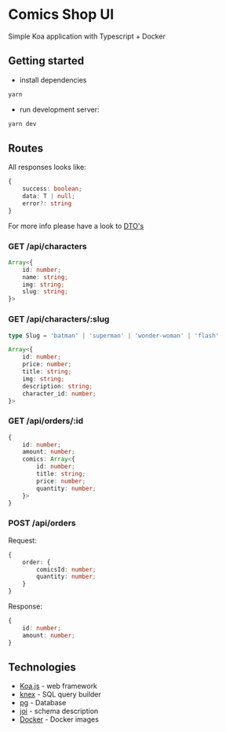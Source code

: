 # Comics Shop UI
Simple Koa application with Typescript + Docker

## Getting started

- install  dependencies
```bash
yarn
```

- run development server:
```bash
yarn dev
```

## Routes

All responses looks like:

```ts
{
    success: boolean;
    data: T | null;
    error?: string
}
```

For more info please have a look to [DTO's](https://github.com/artem-galas/comics-shop-api/tree/master/app/src/dto)

### GET /api/characters
```ts
Array<{
    id: number;
    name: string;
    img: string;
    slug: string;
}>

```

### GET /api/characters/:slug
```ts
type Slug = 'batman' | 'superman' | 'wonder-woman' | 'flash'

Array<{
    id: number;
    price: number;
    title: string;
    img: string;
    description: string;
    character_id: number;
}>
```

### GET /api/orders/:id

```ts
{
    id: number;
    amount: number;
    comics: Array<{
        id: number;
        title: string;
        price: number;
        quantity: number;
    }>
}
```

### POST /api/orders
Request:
```ts
{
    order: {
        comicsId: number;
        quantity: number;       
    }
}
```
Response:
```ts
{
    id: number;
    amount: number;
}
```

## Technologies

- [Koa.js](https://koajs.com/) - web framework
- [knex](http://knexjs.org/) - SQL query builder
- [pg](https://www.postgresql.org/) - Database
- [joi](https://github.com/hapijs/joi) - schema description
- [Docker](https://www.docker.com/) - Docker images
